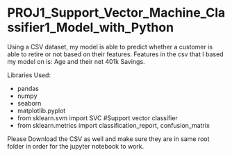 # PROJ1_Support_Vector_Machine_Classifier1_Model_with_Python

Using a CSV dataset, my model is able to predict whether a customer is able to retire or not based on their features. Features in the csv that I based my model on is: Age and their net 401k Savings. 

Libraries Used: 
  - pandas
  - numpy 
  - seaborn
  - matplotlib.pyplot
  - from sklearn.svm import SVC #Support vector classifier
  - from sklearn.metrics import classification_report, confusion_matrix
  
  Please Download the CSV as well and make sure they are in same root folder in order for the jupyter notebook to work. 
